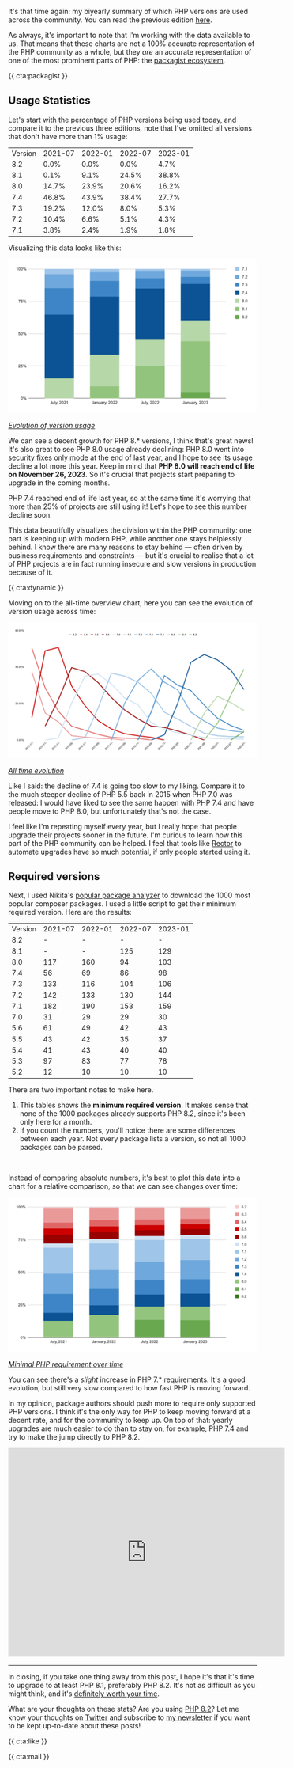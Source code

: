 It's that time again: my biyearly summary of which PHP versions are used across the community. You can read the previous edition [here](/blog/php-version-stats-july-2022).

As always, it's important to note that I'm working with the data available to us. That means that these charts are not a 100% accurate representation of the PHP community as a whole, but they _are_ an accurate representation of one of the most prominent parts of PHP: the [packagist ecosystem](https://packagist.org/php-statistics).

{{ cta:packagist }}

## Usage Statistics

Let's start with the percentage of PHP versions being used today, and compare it to the previous three editions, note that I've omitted all versions that don't have more than 1% usage:

<table>

<tr class="table-head">
    <td>Version</td>
    <td>2021-07</td>
    <td>2022-01</td>
    <td>2022-07</td>
    <td>2023-01</td>
</tr>

<tr>
    <td>8.2</td>
    <td>0.0%</td>
    <td>0.0%</td>
    <td>0.0%</td>
    <td>4.7%</td>
</tr>

<tr>
    <td>8.1</td>
    <td>0.1%</td>
    <td>9.1%</td>
    <td>24.5%</td>
    <td>38.8%</td>
</tr>

<tr>
    <td>8.0</td>
    <td>14.7%</td>
    <td>23.9%</td>
    <td>20.6%</td>
    <td>16.2%</td>
</tr>

<tr>
    <td>7.4</td>
    <td>46.8%</td>
    <td>43.9%</td>
    <td>38.4%</td>
    <td>27.7%</td>
</tr>

<tr>
    <td>7.3</td>
    <td>19.2%</td>
    <td>12.0%</td>
    <td>8.0%</td>
    <td>5.3%</td>
</tr>

<tr>
    <td>7.2</td>
    <td>10.4%</td>
    <td>6.6%</td>
    <td>5.1%</td>
    <td>4.3%</td>
</tr>

<tr>
    <td>7.1</td>
    <td>3.8%</td>
    <td>2.4%</td>
    <td>1.9%</td>
    <td>1.8%</td>
</tr>

</table>

Visualizing this data looks like this:

<div class="image-noborder image-wide"></div>

[![](/resources/img/blog/version-stats/2023-jan-01.svg)](/resources/img/blog/version-stats/2023-jan-01.svg)

<em class="center small">[Evolution of version usage](/resources/img/blog/version-stats/2023-jan-01.svg)</em>

We can see a decent growth for PHP 8.* versions, I think that's great news! It's also great to see PHP 8.0 usage already declining: PHP 8.0 went into [security fixes only mode](https://www.php.net/supported-versions.php) at the end of last year, and I hope to see its usage decline a lot more this year. Keep in mind that **PHP 8.0 will reach end of life on November 26, 2023**. So it's crucial that projects start preparing to upgrade in the coming months. 

PHP 7.4 reached end of life last year, so at the same time it's worrying that more than 25% of projects are still using it! Let's hope to see this number decline soon.

This data beautifully visualizes the division within the PHP community: one part is keeping up with modern PHP, while another one stays helplessly behind. I know there are many reasons to stay behind — often driven by business requirements and constraints — but it's crucial to realise that a lot of PHP projects are in fact running insecure and slow versions in production because of it.

{{ cta:dynamic }}

Moving on to the all-time overview chart, here you can see the evolution of version usage across time:

<div class="image-noborder image-wide"></div>

[![](/resources/img/blog/version-stats/2023-jan-02.svg)](/resources/img/blog/version-stats/2023-jan-02.svg)

<em class="center small">[All time evolution](/resources/img/blog/version-stats/2023-jan-02.svg)</em>

Like I said: the decline of 7.4 is going too slow to my liking. Compare it to the much steeper decline of PHP 5.5 back in 2015 when PHP 7.0 was released: I would have liked to see the same happen with PHP 7.4 and have people move to PHP 8.0, but unfortunately that's not the case.

I feel like I'm repeating myself every year, but I really hope that people upgrade their projects sooner in the future. I'm curious to learn how this part of the PHP community can be helped. I feel that tools like [Rector](https://getrector.org/) to automate upgrades have so much potential, if only people started using it.

## Required versions

Next, I used Nikita's [popular package analyzer](*https://github.com/nikic/popular-package-analysis) to download the 1000 most popular composer packages. I used a little script to get their minimum required version. Here are the results:

<table>

<tr class="table-head">
    <td>Version</td>
    <td>2021-07</td>
    <td>2022-01</td>
    <td>2022-07</td>
    <td>2023-01</td>
</tr>

<tr>
    <td>8.2</td>
    <td>-</td>
    <td>-</td>
    <td>-</td>
    <td>-</td>
</tr>

<tr>
    <td>8.1</td>
    <td>-</td>
    <td>-</td>
    <td>125</td>
    <td>129</td>
</tr>

<tr>
    <td>8.0</td>
    <td>117</td>
    <td>160</td>
    <td>94</td>
    <td>103</td>
</tr>

<tr>
    <td>7.4</td>
    <td>56</td>
    <td>69</td>
    <td>86</td>
    <td>98</td>
</tr>

<tr>
    <td>7.3</td>
    <td>133</td>
    <td>116</td>
    <td>104</td>
    <td>106</td>
</tr>

<tr>
    <td>7.2</td>
    <td>142</td>
    <td>133</td>
    <td>130</td>
    <td>144</td>
</tr>

<tr>
    <td>7.1</td>
    <td>182</td>
    <td>190</td>
    <td>153</td>
    <td>159</td>
</tr>

<tr>
    <td>7.0</td>
    <td>31</td>
    <td>29</td>
    <td>29</td>
    <td>30</td>
</tr>

<tr>
    <td>5.6</td>
    <td>61</td>
    <td>49</td>
    <td>42</td>
    <td>43</td>
</tr>

<tr>
    <td>5.5</td>
    <td>43</td>
    <td>42</td>
    <td>35</td>
    <td>37</td>
</tr>

<tr>
    <td>5.4</td>
    <td>41</td>
    <td>43</td>
    <td>40</td>
    <td>40</td>
</tr>

<tr>
    <td>5.3</td>
    <td>97</td>
    <td>83</td>
    <td>77</td>
    <td>78</td>
</tr>

<tr>
    <td>5.2</td>
    <td>12</td>
    <td>10</td>
    <td>10</td>
    <td>10</td>
</tr>

</table>

There are two important notes to make here.

1. This tables shows the **minimum required version**. It makes sense that none of the 1000 packages already supports PHP 8.2, since it's been only here for a month.
2. If you count the numbers, you'll notice there are some differences between each year. Not every package lists a version, so not all 1000 packages can be parsed.

<br>

Instead of comparing absolute numbers, it's best to plot this data into a chart for a relative comparison, so that we can see changes over time: 

<div class="image-noborder image-wide"></div>

[![](/resources/img/blog/version-stats/2023-jan-03.svg)](/resources/img/blog/version-stats/2023-jan-03.svg)

<em class="center small">[Minimal PHP requirement over time](/resources/img/blog/version-stats/2023-jan-03.svg)</em>

You can see there's a _slight_ increase in PHP 7.* requirements. It's a good evolution, but still very slow compared to how fast PHP is moving forward.

In my opinion, package authors should push more to require only supported PHP versions. I think it's the only way for PHP to keep moving forward at a decent rate, and for the community to keep up. On top of that: yearly upgrades are much easier to do than to stay on, for example, PHP 7.4 and try to make the jump directly to PHP 8.2.

<p>
<iframe width="560" height="422" src="https://www.youtube.com/embed/z0Tzb6SVwr4" title="YouTube video player" frameborder="0" allow="accelerometer; autoplay; clipboard-write; encrypted-media; gyroscope; picture-in-picture" allowfullscreen></iframe>
</p>

---

In closing, if you take one thing away from this post, I hope it's that it's time to upgrade to at least PHP 8.1, preferably PHP 8.2. It's not as difficult as you might think, and it's [definitely worth your time](/blog/a-storm-in-a-glass-of-water).

What are your thoughts on these stats? Are you using [PHP 8.2](/blog/new-in-php-82)? Let me know your thoughts on [Twitter](*https://twitter.com/brendt_gd) and subscribe to [my newsletter](/newsletter/subscribe) if you want to be kept up-to-date about these posts!

{{ cta:like }}

{{ cta:mail }}
